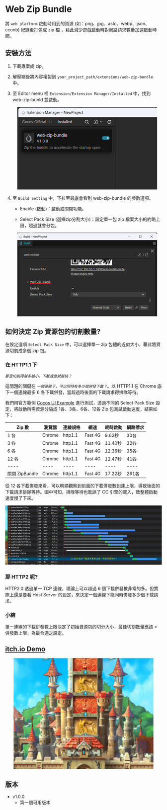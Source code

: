 # Web Zip Bundle
將 `web platform` 啟動時用到的資源 (如：png、jpg、astc、webp、json、cconb) 紀錄後打包成 zip 檔 ，藉此減少遊戲啟動時對網路請求數量加速啟動時間。

## 安裝方法

1. 下載專案成 zip。

2. 解壓縮後將內容複製到 `your_project_path/extensions/web-zip-bundle` 中。

3. 至 Editor menu 裡 `Extension/Extension Manager/Installed` 中，找到 web-zip-bunld 並啟動。

   <p align="center"><img src="doc/img/extension_manager.png" width="450"></p>

4. 至 `Build Setting` 中，下拉至最底會看到 web-zip-bundle 的參數選項。

   * Enable (啟動)：啟動或關閉功能。

   * Select Pack Size (選擇zip分割大小)：設定單一包 zip 檔案大小的約略上限，超過就會分包。

   <p align="center"><img src="doc/img/build_setting.png" width="450"></p>


## 如何決定 Zip 資源包的切割數量?

在設定選項 `Select Pack Size` 中，可以選擇單一 zip 包體的近似大小，藉此將資源切割成多個 zip 包。

### 在 HTTP1.1 下

*`那是切割得越多越小，下載速度就越快？`*

這問題的關鍵在 *`一個連線下，可以同時有多少個併發下載？`*。以 HTTP1.1 在 Chrome 底下一個連線最多 6 各下載併發，當超過時後面的下載請求得排隊等待。

我們用官方範例 [Cocos UI Example](https://github.com/cocos/cocos-example-ui) 進行測試，透過不同的 Select Pack Size 設定，將啟動所需資源分隔成 1各、3各、6各、12各 Zip 包測試啟動速度，結果如下：

| Zip 數 | 瀏覽器 | 連線規格 | 網速 | 耗時啟動 | 網路請求
| ---- | ---- | ---- | ---- | ---- | ---- |
| 1 各 | Chrome | http1.1 | Fast 4G | 9.62秒 | 30各 |
| 3 各 | Chrome | http1.1 | Fast 4G | 11.40秒 | 32各 |
| 6 各 | Chrome | http1.1 | Fast 4G | 12.36秒 | 35各 |
| 12 各 | Chrome | http1.1 | Fast 4G | 12.47秒 | 41各 |
| ---- | ---- | ---- | ---- | ---- | ---- |
| 關閉 ZipBundle | Chrome | http1.1 | Fast 4G | 17.22秒 | 261各 |

從 12 各下載併發來看，可以明顯觀察到前面的下載併發數到達上限，導致後面的下載請求排隊等待。圖中可知，排隊等待也耽誤了 CC 引擎的載入，致整體啟動速度慢了下來。

<p align="center"><img src="doc/img/12zips_boost_testing_result.png" width="800"></p>

### 那 HTTP2 呢?

HTTP2.0 透過單一 TCP 連線，理論上可以超過 6 個下載併發數非常的多。但實際上還是要看 Host Server 的設定，來決定一個連線下能同時併發多少個下載請求。

### 小結

單一連線的下載併發數上限決定了初始資源包的切分大小，最佳切割數量應該 < 併發數上限，為最合適之設定。

## [itch.io Demo](https://bricl.itch.io/cc3webzipbundledemo)

<p align="center"><a href="https://bricl.itch.io/cc3webzipbundledemo"><img src="doc/img/itch.io_demo.png" width="450"></a></p>

## 版本
* v1.0.0
    * 第一個可用版本

